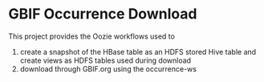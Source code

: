 # GBIF Occurrence Download

This project provides the Oozie workflows used to 
1. create a snapshot of the HBase table as an HDFS stored Hive table and create views as HDFS tables used during download
2. download through GBIF.org using the occurrence-ws
